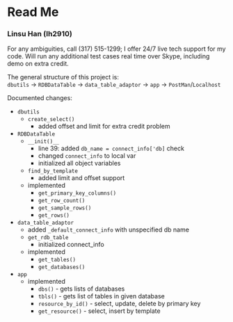 # Read Me
### Linsu Han (lh2910)

For any ambiguities, call (317) 515-1299; I offer 24/7 live tech support for my code. Will run any additional test cases real time over Skype, including demo on extra credit.

The general structure of this project is:  
`dbutils` -> `RDBDataTable` -> `data_table_adaptor` -> `app` -> `PostMan`/`Localhost`

Documented changes:

- `dbutils`
    - `create_select()`
        - added offset and limit for extra credit problem
- `RDBDataTable` 
    - `__init()__`
        - line 39: added `db_name = connect_info['db]` check
        - changed `connect_info` to local var
        - initialized all object variables
    - `find_by_template`
        - added limit and offset support
    - implemented
        - `get_primary_key_columns()`
        - `get_row_count()`
        - `get_sample_rows()`
        - `get_rows()`
- `data_table_adaptor`
    - added `_default_connect_info` with unspecified db name
    - `get_rdb_table`
        - initialized connect_info
    - implemented
        - `get_tables()`
        - `get_databases()`
- `app`
    - implemented
        - `dbs()` - gets lists of databases
        - `tbls()` - gets list of tables in given database
        - `resource_by_id()` - select, update, delete by primary key
        - `get_resource()` - select, insert by template
        